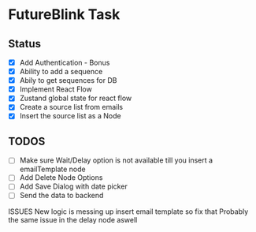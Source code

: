 # FutureBlink Task

## Status

- [x] Add Authentication - Bonus
- [x] Ability to add a sequence
- [x] Abily to get sequences for DB
- [x] Implement React Flow
- [x] Zustand global state for react flow
- [x] Create a source list from emails
- [x] Insert the source list as a Node

## TODOS

- [ ] Make sure Wait/Delay option is not available till you insert a emailTemplate node
- [ ] Add Delete Node Options
- [ ] Add Save Dialog with date picker
- [ ] Send the data to backend

ISSUES
New logic is messing up insert email template so fix that
Probably the same issue in the delay node aswell
